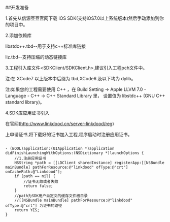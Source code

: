 ##开发准备



1.首先从信源豆豆官网下载 IOS SDK(支持iOS7.0以上系统版本)然后手动添加到你的项目中。

2.添加依赖库

libstdc++.tbd--用于支持c++标准库链接

liz.tbd--支持压缩的动态链接库

3.工程引入库文件<SDKClient/SDKClient.h>,建议引入工程pch文件中。

注:在 XCode7 以上版本中后缀为 tbd,XCode6 及以下均为 dylib。

注:如果您的工程需要使用 C++ ，在 Build Setting -> Apple LLVM 7.0 - Language - C++ -> C++ Standard Library 里， 设置值为 libstdc++ (GNU C++ standard library)。

4.SDK库应用证书引入

在官网(http://www.linkdood.cn/server-linkdood/reg)

上申请证书,将下载好的证书加入工程,程序启动时注册应用证书。


```

- (BOOL)application:(UIApplication *)application didFinishLaunchingWithOptions:(NSDictionary *)launchOptions {
    //1.注册应用证书
    NSString *path = [[LDClient sharedInstance] registerApp:[[NSBundle mainBundle] pathForResource:@"linkdood" ofType:@"crt"] onCachePath:@"Linkdood"];
    if (path == nil) {
        //证书无效或者失效
        return false;
    }
    //path为SDK用户自定义的缓存文件根目录
    //[[NSBundle mainBundle] pathForResource:@"linkdood" ofType:@"crt"] 为证书的路径
    return YES;
}
```


